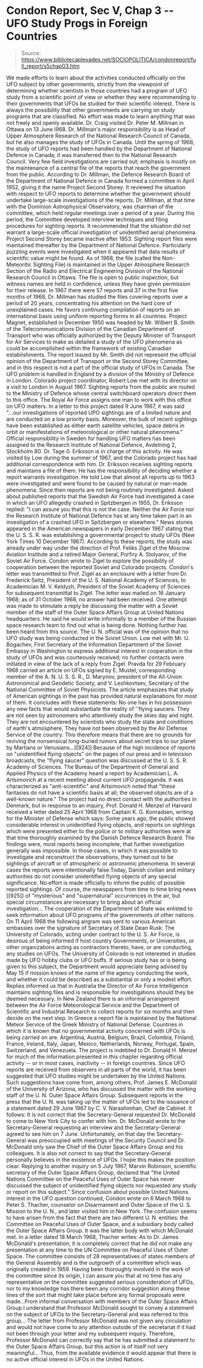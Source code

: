 # Condon Report, Sec V, Chap 3 -- UFO Study Progs in Foreign Countries

> Source: https://www.bibliotecapleyades.net/SOCIOPOLITICA/condonreport/full_report/s5chap03.htm

We made efforts to learn about the activities conducted officially on the UFO subject by other governments, strictly from the viewpoint of determining whether scientists in those countries had a program of UFO study from a scientific point of view or whether they were recommending to their governments that UFOs be studied for their scientific interest.
There is always the possibility that other governments are carrying on study programs that are classified. No effort was made to learn anything that was not freely and openly available.
Dr. Craig visited Dr. Peter M. Millman in Ottawa on 13 June l968. Dr. Millman's major responsibility is as Head of Upper Atmosphere Research of the National Research Council of Canada, but he also manages the study of UFOs in Canada. Until the spring of 1968, the study of UFO reports had been handled by the Department of National Defence in Canada; it was transferred then to the National Research Council. Very few field investigations are carried out; emphasis is mostly on the maintenance of a central file of the reports that reach the government from the public.
According to Dr. Millman, the Defence Research Board of the Department of National Defence in Canada formed a committee in April 1952,
giving it the name Project Second Storey. It reviewed the situation with respect to UFO reports to determine whether the government should undertake large-scale investigations of the reports. Dr. Millman, at that time with the Dominion Astrophysical Observatory, was chairman of the committee, which held regular meetings over a period of a year. During this period, the Committee developed interview techniques and filing procedures for sighting reports. It recommended that the situation did not warrant a large-scale official investigation of unidentified aerial phenomena.
Project Second Storey became inactive after 1953. Sighting report files were maintained thereafter by the Department of National Defence. Particularly puzzling events were investigated when it appeared that data results of scientific value might be found. As of 1968, the file (called the Non-Meteoritic Sighting File) is maintained in the Upper Atmosphere Research Section of the Radio and Electrical Engineering Division of the National Research Council in Ottawa. The file is open to public inspection, but witness names are held in confidence, unless they have given permission for their release. In 1967 there were 57 reports and 37 in the first five months of 1968,
Dr. Millman has studied the files covering reports over a period of 20 years, concentrating his attention on the hard core of unexplained cases. He favors continuing compilation of reports on an international basis using uniform reporting forms in all countries.
Project Magnet, established in December 1950 was headed by Mr. Wilbert B. Smith of the Telecommunications Division of the Canadian Department of Transport who was officially authorized by the Deputy Minister of Transport for Air Services to make as detailed a study of the UFO phenomena as could be accomplished within the framework of existing Canadian establishments. The report issued by Mr. Smith did not represent the official opinion of the Department of Transport or the Second Storey Committee, and in this respect is not a part of the official study of UFOs in Canada.
The UFO problem is handled in England by a division of the Ministry of Defence in London. Colorado project coordinator, Robert Low met with its
director on a visit to London in August 1967. Sighting reports from the public are routed to the Ministry of Defence whose central switchboard operators direct them to this office. The Royal Air Force assigns one man to work with this office on UFO matters. In a letter to this project dated 9 June 1967, it was said "...our investigations of reported UPO sightings are of a limited nature and are conducted on a low priority basis. Moreover, the bulk of recent sightings have been established as either earth satellite vehicles, space debris in orbit or manifestations of meteorological or other natural phenomena."
Official responsibility in Sweden for handling UFO matters has been assigned to the Research Institute of National Defence, Avdelning 2, Stockholm 80. Dr. Tage 0. Eriksson is in charge of this activity. He was visited by Low during the summer of 1967, and the Colorado project has had additional correspondence with him.
Dr. Eriksson receives sighting reports and maintains a file of them. He has the responsibility of deciding whether a report warrants investigation. He told Low that almost all reports up to 1963 were investigated and were found to be caused by natural or man-made phenomena. Since then reports are not being routinely investigated.
Asked about published reports that the Swedish Air Force had investigated a case in which an UFO allegedly crashed in Spitzbergen in 1955, Dr. Eriksson replied: "I can assure you that this is not the case. Neither the Air Force nor the Research Institute of National Defence has at any time taken part in an investigation of a crashed UFO in Spitzbergen or elsewhere."
News stories appeared in the American newspapers in early December 1967 stating that the U. S. S. R. was establishing a governmental project to study UFOs (New York Times 10 December 1967).
According to these reports, the study was already under way under the direction of Prof. Feliks Zigel of the Moscow Aviation Institute and a retired Major General, Porfiry A. Stolyarov, of the Soviet Air Force.
Condon wrote to Zigel to explore the possibility of cooperation between the reported Soviet and Colorado projects. Condon's letter was transmitted to Prof. Zigel as an enclosure with a letter from Dr. Frederick Seitz, President of the U. S. National Academy of Sciences, to Academician M. V. Keldysh, President of the Soviet Academy of Sciences for subsequent transmittal to Zigel. The letter was mailed on 16 January 1968; as of 31 October 1968, no answer had been received. One attempt was made to stimulate a reply be discussing the matter with a Soviet member of the staff of the Outer Space Affairs Group at United Nations headquarters. He said he would write informally to a member of the Russian space research team to find out what is being done. Nothing further has been heard from this source. The U. N. official was of the opinion that no UFO study was being conducted in the Soviet Union.
Low met with Mr. U. Bogachev, First Secretary of the Information Department of the Soviet Embassy in Washington to express additional interest in cooperation in the study of UFOs and was courteously received; no further contacts were initiated in view of the lack of a reply from Zigel.
Pravda for 29 February 1968 carried an article on UFOs signed by E. Mustel, corresponding member of the A. N. U. S. S. R., D. Marynov, president of the All-Union Astronomical and Geodetic Society, and V. Leshkovtsev, Secretary of the National Committee of Soviet Physicists. The article emphasizes that study of American sightings in the past has provided natural explanations for most of them.
It concludes with these statements:
No one has in his possession any new facts that would substantiate the reality of ''flying saucers. They are not seen by astronomers who attentively study the skies day and night. They are not encountered by scientists who study the state and conditions of earth's atmosphere. They have not been observed by the Air Defense Service of the country. This therefore means that there are no grounds for reviving the nonsensical long-buried rumors about secret trips to our planet by Martians or Venusians...[[924]]
Because of the high incidence of reports on "unidentified flying objects" on the pages of our press and in television broadcasts, the "flying saucer" question was discussed at the U. S. S. R. Academy of Sciences. The Bureau of the Department of General and Applied Physics of the Academy heard a report by Academician L. A. Artsimovich at a recent meeting about current UFO propaganda. It was characterized as "anti-scientific" and Artsimovich noted that "these fantasies do not have a scientific basis at all; the observed objects are of a well-known nature."
The project had no direct contact with the authorities in Denmark, but in response to an inquiry, Prof. Donald H. Menzel of Harvard received a letter dated 25 April 1968 from Captain K. G. Konradsen, writing for the Minister of Defense which says:
Some years ago, the public showed considerable interest in unidentified flying objects, and reports on sightings which were presented either to the police or to military authorities were at that time thoroughly examined by the Danish Defence Research Board. The findings were, most reports being incomplete, that further investigation generally was impossible. In those cases, in which it was possible to investigate and reconstruct the observations, they turned out to be sightings of aircraft or of atmospheric or astronomic phenomena. In several cases the reports were intentionally false.Today, Danish civilian and military authorities do not consider unidentified flying objects of any special significance. No effort is made officially to inform the public of possible reported sightings. Of course, the newspapers from time to time bring news
[[925]]
of "mysterious" and "supernatural" occurrences in the air, but special circumstances are necessary to bring about an official investigation...
The cooperation of the Department of State was enlisted to seek information about UFO programs of the governments of other nations. On 11 April 1968 the following airgram was sent to various American embassies over the signature of Secretary of State Dean Rusk:
The University of Colorado, acting under contract to the U. S. Air Force, is desirous of being informed if host country Governments, or Universities, or other organizations acting as contractors thereto, have, or are conducting, any studies on UFOs. The University of Colorado is not interested in studies made by UFO hobby clubs or UFO buffs. If serious study has or is being given to this subject, the Department would appreciate being advised by May 15 if mission knows of the name of the agency conducting the work, and whether it could be described as a substantial or only a modest effort.
Replies informed us that in Australia the Director of Air Force Intelligence maintains sighting files and is responsible for investigations should they be deemed necessary. In New Zealand there is an informal arrangement between the Air Force Meteorological Service and the Department of Scientific and Industrial Research to collect reports for six months and then decide on the next step.
In Greece a report file is maintained by the National Meteor Service of the Greek Ministry of National Defense.
Countries in which it is known that no governmental activity concerned with UFOs is being carried on are: Argentina, Austria, Belgium, Brazil, Colombia, Finland, France, Ireland, Italy, Japan, Mexico, Netherlands, Norway, Portugal, Spain, Switzerland, and Venezuela.
The project is indebted to Dr. Donald H. Menzel for much of the information presented in this chapter regarding official activity -- or in most cases, inactivity -- in foreign countries.
Since UFO reports are received from observers in all parts of the world, it has been suggested that UFO studies might be undertaken by the United Nations. Such suggestions have come from, among others, Prof. James E. McDonald of the University of Arizona, who has discussed the matter with the working staff of the U. N. Outer Space Affairs Group.
Subsequent reports in the press that the U. N. was taking up the matter of UFOs led to the issuance of a statement dated 29 June 1967 by C. V. Narashimhan, Chef de Cabinet. It follows:
It is not correct that the Secretary-General requested Dr. McDonald to come to New York City to confer with him. Dr. McDonald wrote to the Secretary-General requesting an interview and the Secretary-General agreed to see him on 7 June. Unfortunately, on that day the Secretary-General was preoccupied with meetings of the Security Council and Dr. McDonald only saw the Chief of the Outer Space Affairs Group and his colleagues. It is also not correct to say that the Secretary-General personally believes in the existence of UFOs. I hope this makes the position clear.
Replying to another inquiry on 5 July 1967, Marvin Robinson, scientific secretary of the Outer Space Affairs Group, declared that "the United Nations Committee on the Peaceful Uses of Outer Space has never discussed the subject of unidentified flying objects nor requested any study or report on this subject."
Since confusion about possible United Nations interest in the UFO question continued, Condon wrote on 6 March 1968 to Peter S. Thacher, counselor on Disarmament and Outer Space of the U. S. Mission to the U. N., and later visited him in New York. The confusion seems to have arisen from the fact that there are two different U. N. entities: the Committee
on Peaceful Uses of Outer Space, and a subsidiary body called the Outer Space Affairs Group. It was the latter body with which McDonald met. In a letter dated 18 March 1968, Thacher writes:
As to Dr. James McDonald's presentation, it is completely correct that he did not make any presentation at any time to the UN Committee on Peaceful Uses of Outer Space. The committee consists of 28 representatives of states members of the General Assembly and is the outgrowth of a committee which was originally created in 1959. Having been thoroughly involved in the work of the committee since its origin, I can assure you that at no time has any representative on the committee suggested serious consideration of UFOs, nor to my knowledge has there been any corridor suggestion along these lines of the sort that might take place before any formal proposals were made...From informal conversation with members of the Outer Space Affairs Group I understand that Professor McDonald sought to convey a statement on the subject of UFOs to the Secretary-General and was referred to this group... The letter from Professor McDonald was not given any circulation and would not have come to any attention outside of the secretariat if it had not been through your letter and my subsequent inquiry. Therefore, Professor McDonald can correctly say that he has submitted a statement to the Outer Space Affairs Group, but this action is of itself not very meaningful...
Thus, from the available evidence it would appear that there is no active official interest in UFOs in the United Nations.
